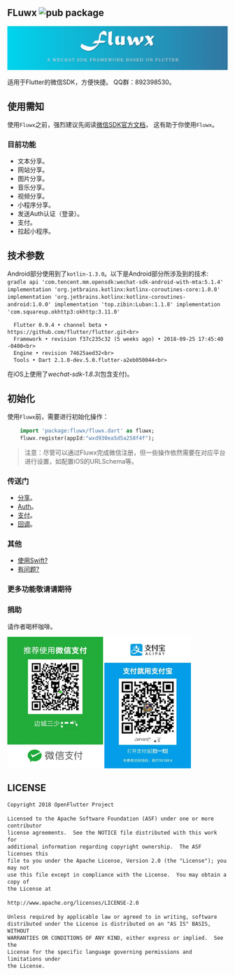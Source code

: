 ## FLuwx  ![pub package](https://img.shields.io/pub/v/fluwx.svg)

![logo](./arts/fluwx_logo.png)

适用于Flutter的微信SDK，方便快捷。
QQ群：892398530。


## 使用需知
 使用`Fluwx`之前，强烈建议先阅读[微信SDK官方文档](https://open.weixin.qq.com/cgi-bin/showdocument?action=dir_list&t=resource/res_list&verify=1)，
 这有助于你使用`Fluwx`。

### 目前功能
* 文本分享。
* 网站分享。
* 图片分享。
* 音乐分享。
* 视频分享。
* 小程序分享。
* 发送Auth认证（登录）。
* 支付。
* 拉起小程序。

## 技术参数
   Android部分使用到了`kotlin-1.3.0`。以下是Android部分所涉及到的技术:
     ```gradle
      api 'com.tencent.mm.opensdk:wechat-sdk-android-with-mta:5.1.4'
      implementation 'org.jetbrains.kotlinx:kotlinx-coroutines-core:1.0.0'
      implementation 'org.jetbrains.kotlinx:kotlinx-coroutines-android:1.0.0'
      implementation 'top.zibin:Luban:1.1.8'
      implementation 'com.squareup.okhttp3:okhttp:3.11.0'
     ```


      Flutter 0.9.4 • channel beta • https://github.com/flutter/flutter.git<br>
      Framework • revision f37c235c32 (5 weeks ago) • 2018-09-25 17:45:40 -0400<br>
      Engine • revision 74625aed32<br>
      Tools • Dart 2.1.0-dev.5.0.flutter-a2eb050044<br>
   
   
   在iOS上使用了*wechat-sdk-1.8.3*(包含支付)。


## 初始化
使用`Fluwx`前，需要进行初始化操作：
 ```dart
     import 'package:fluwx/fluwx.dart' as fluwx;
     fluwx.register(appId:"wxd930ea5d5a258f4f");
 ```


> 注意：尽管可以通过Fluwx完成微信注册，但一些操作依然需要在对应平台进行设置，如配置iOS的URLSchema等。

### 传送门
* [分享](./doc/SHARE_CN.md)。
* [Auth](./doc/SEND_AUTH_CN.md)。
* [支付](./doc/WXPay_CN.md)。
* [回调](./doc/RESPONSE_CN.md)。

### 其他
* [使用Swift?](./doc/USING_SWIFT_CN.md)
* [有问题?](./doc/QUESTIONS_CN.md)

### 更多功能敬请请期待

### 捐助
请作者喝杯咖啡。

<img src="./arts/wx.jpeg" height="300">  <img src="./arts/ali.jpeg" height="300">

## LICENSE


    Copyright 2018 OpenFlutter Project

    Licensed to the Apache Software Foundation (ASF) under one or more contributor
    license agreements.  See the NOTICE file distributed with this work for
    additional information regarding copyright ownership.  The ASF licenses this
    file to you under the Apache License, Version 2.0 (the "License"); you may not
    use this file except in compliance with the License.  You may obtain a copy of
    the License at

    http://www.apache.org/licenses/LICENSE-2.0

    Unless required by applicable law or agreed to in writing, software
    distributed under the License is distributed on an "AS IS" BASIS, WITHOUT
    WARRANTIES OR CONDITIONS OF ANY KIND, either express or implied.  See the
    License for the specific language governing permissions and limitations under
    the License.
